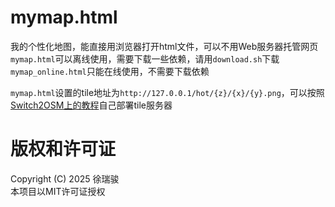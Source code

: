 # mymap.html
我的个性化地图，能直接用浏览器打开html文件，可以不用Web服务器托管网页  
`mymap.html`可以离线使用，需要下载一些依赖，请用`download.sh`下载  
`mymap_online.html`只能在线使用，不需要下载依赖  

`mymap.html`设置的tile地址为`http://127.0.0.1/hot/{z}/{x}/{y}.png`，可以按照[Switch2OSM上的教程](https://switch2osm.org/serving-tiles/)自己部署tile服务器

# 版权和许可证
Copyright (C) 2025 徐瑞骏  
本项目以MIT许可证授权